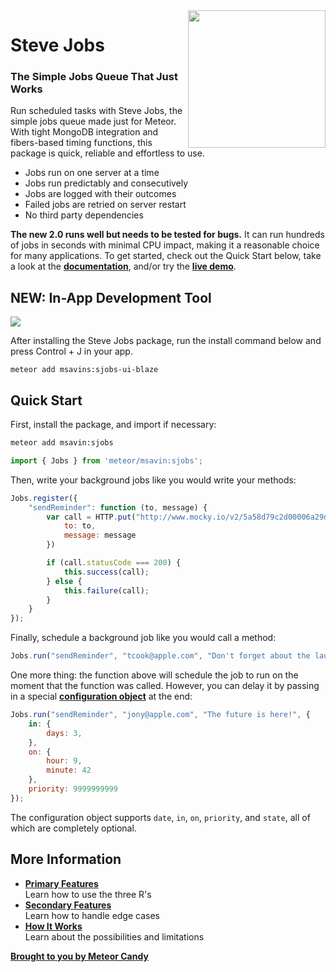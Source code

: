 <img align="right" width="220" src="https://github.com/msavin/stevejobs/blob/master/ICON.png?raw=true" />

# Steve Jobs

### The Simple Jobs Queue That Just Works

Run scheduled tasks with Steve Jobs, the simple jobs queue made just for Meteor. With tight MongoDB integration and fibers-based timing functions, this package is quick, reliable and effortless to use. 

 - Jobs run on one server at a time
 - Jobs run predictably and consecutively
 - Jobs are logged with their outcomes
 - Failed jobs are retried on server restart
 - No third party dependencies

**The new 2.0 runs well but needs to be tested for bugs.** It can run hundreds of jobs in seconds with minimal CPU impact, making it a reasonable choice for many applications. To get started, check out the Quick Start below, take a look at the <a href="https://github.com/msavin/SteveJobs/wiki">**documentation**</a>, and/or try the <a href="http://jobsqueue.herokuapp.com">**live demo**</a>.

## NEW: In-App Development Tool

<img src="https://github.com/msavin/SteveJobs...meteor.schedule.background.tasks.jobs.queue/blob/master/GUI.png?raw=true">

After installing the Steve Jobs package, run the install command below and press Control + J in your app. 

```
meteor add msavins:sjobs-ui-blaze
```

## Quick Start

First, install the package, and import if necessary:

```bash
meteor add msavin:sjobs
```
```javascript
import { Jobs } from 'meteor/msavin:sjobs';
```

Then, write your background jobs like you would write your methods: 

```javascript
Jobs.register({
    "sendReminder": function (to, message) {
        var call = HTTP.put("http://www.mocky.io/v2/5a58d79c2d00006a29d2e66a/?mocky-delay=2000ms", {
            to: to,
            message: message
        })

        if (call.statusCode === 200) {
            this.success(call);
        } else {
            this.failure(call);
        }
    }
});
```

Finally, schedule a background job like you would call a method: 

```javascript
Jobs.run("sendReminder", "tcook@apple.com", "Don't forget about the launch!");
```

One more thing: the function above will schedule the job to run on the moment that the function was called. However, you can delay it by passing in a special <a href="https://github.com/msavin/SteveJobs-meteor-jobs-queue/wiki#configuration-options">**configuration object**</a> at the end:

```javascript
Jobs.run("sendReminder", "jony@apple.com", "The future is here!", {
    in: {
        days: 3,
    }, 
    on: {
        hour: 9,
        minute: 42
    },
    priority: 9999999999
});
```

The configuration object supports `date`, `in`, `on`, `priority`, and `state`, all of which are completely optional.

## More Information

- [**Primary Features**](https://github.com/msavin/SteveJobs-meteor-jobs-queue/wiki)<br>Learn how to use the three R's
- [**Secondary Features**]()<br>Learn how to handle edge cases
- [**How It Works**](https://github.com/msavin/SteveJobs-meteor-jobs-queue/wiki/How-It-Works)<br>Learn about the possibilities and limitations

[**Brought to you by Meteor Candy**](https://www.meteorcandy.com/?ref=sjgh)
